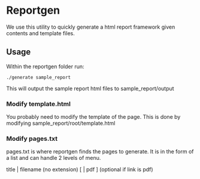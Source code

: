 Reportgen
=========

We use this utility to quickly generate a html report framework
given contents and template files.

Usage
-----

Within the reportgen folder run:

    ./generate sample_report

This will output the sample report html files to sample_report/output

### Modify template.html

You probably need to modify the template of the page. This is done
by modifying sample_report/root/template.html

### Modify pages.txt

pages.txt is where reportgen finds the pages to generate. It is in the
form of a list and can handle 2 levels of menu.

title | filename (no extension) \[ | pdf \] (optional if link is pdf)
